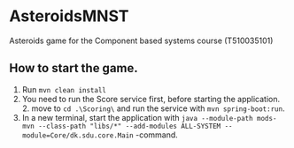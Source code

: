 # AsteroidsMNST 
Asteroids game for the Component based systems course (T510035101)

## How to start the game.
1. Run `mvn clean install`
2. You need to run the Score service first, before starting the application. 
   2. move to `cd .\Scoring\` and run the service with `mvn spring-boot:run`.
3. In a new terminal, start the application with `java --module-path mods-mvn --class-path "libs/*" --add-modules ALL-SYSTEM --module=Core/dk.sdu.core.Main` -command.

